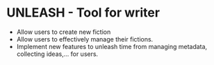 # UNLEASH - Tool for writer

- Allow users to create new fiction
- Allow users to effectively manage their fictions.
- Implement new features to unleash time from managing metadata, collecting ideas,... for users. 
